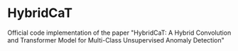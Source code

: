 # HybridCaT
Official code implementation of the paper "HybridCaT: A Hybrid Convolution and Transformer Model for Multi-Class Unsupervised Anomaly Detection"
